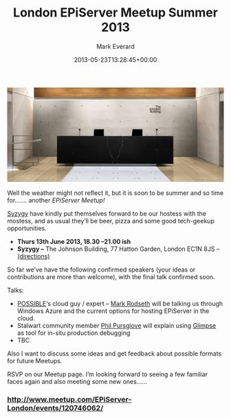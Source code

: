 ﻿---
title: London EPiServer Meetup Summer 2013
date: 2013-05-23T13:28:45+00:00
author: Mark Everard
layout: post
color: rgb(0,0,0)
permalink: /2013/05/23/london-episerver-meetup-summer-2013/
dsq_thread_id:
  - "1310261487"
  - "1310261487"
categories:
  - Episerver
---
![The Johnson Building](/assets/uploads/2013/05/the_johnson_building_01.jpg)

Well the weather might not reflect it, but it is soon to be summer and so time for&#8230;&#8230;. another _EPiServer Meetup!_

[Syzygy](http://www.syzygy.co.uk/) have kindly put themselves forward to be our hostess with the mostess, and as usual they&#8217;ll be beer, pizza and some good tech-geekup opportunities.

* **Thurs 13th June 2013, 18.30 –21.00 ish** 
* **Syzygy –** The Johnson Building, 77 Hatton Garden, London EC1N 8JS &#8211; <a title="Syzygy - London" href="http://www.syzygy.co.uk/contact" target="_blank">(directions)</a>

So far we&#8217;ve have the following confirmed speakers (your ideas or contributions are more than welcome), with the final talk confirmed soon.

Talks:

* <a title="POSSIBLE" href="http://www.possible.com/" target="_blank">POSSIBLE</a>&#8216;s cloud guy / expert &#8211; <a title="Mark Rodseth at Slideshare" href="http://www.slideshare.net/markrodseth/ravendb-presentation" target="_blank">Mark Rodseth</a> will be talking us through Windows Azure and the current options for hosting EPiServer in the cloud.
* Stalwart community member <a title="Phil Pursglove on Twitter" href="https://twitter.com/philpursglove" target="_blank">Phil Pursglove</a> will explain using <a title="Glimpse" href="http://getglimpse.com/Talk" target="_blank">Glimpse</a> as tool for in-situ production debugging
* TBC

Also I want to discuss some ideas and get feedback about possible formats for future Meetups.

RSVP on our Meetup page. I&#8217;m looking forward to seeing a few familiar faces again and also meeting some new ones&#8230;&#8230;

### <http://www.meetup.com/EPiServer-London/events/120746062/>